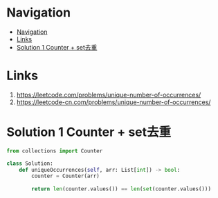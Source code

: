 # Navigation
- [Navigation](#navigation)
- [Links](#links)
- [Solution 1 Counter + set去重](#solution-1-counter--set%e5%8e%bb%e9%87%8d)

# Links
1. https://leetcode.com/problems/unique-number-of-occurrences/
2. https://leetcode-cn.com/problems/unique-number-of-occurrences/


# Solution 1 Counter + set去重
```python
from collections import Counter

class Solution:
    def uniqueOccurrences(self, arr: List[int]) -> bool:
        counter = Counter(arr)
        
        return len(counter.values()) == len(set(counter.values()))
```